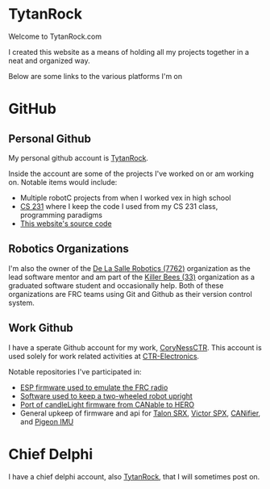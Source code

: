 # TytanRock
Welcome to TytanRock.com

I created this website as a means of holding all my projects together in a neat and organized way.

Below are some links to the various platforms I'm on

# GitHub

## Personal Github
My personal github account is [TytanRock](https://github.com/TytanRock).

Inside the account are some of the projects I've worked on or am working on.
Notable items would include:
 - Multiple robotC projects from when I worked vex in high school
 - [CS 231](https://github.com/TytanRock/CS-231-Projects) where I keep the code I used from my CS 231 class, programming paradigms
 - [This website's source code](https://github.com/TytanRock/tytanrock.github.io)

## Robotics Organizations
I'm also the owner of the [De La Salle Robotics (7762)](https://github.com/De-La-Salle-Robotics) organization as the lead software mentor and am part of the [Killer Bees (33)](https://github.com/FRC33) organization as a graduated software student and occasionally help.
Both of these organizations are FRC teams using Git and Github as their version control system.

## Work Github
I have a sperate Github account for my work, [CoryNessCTR](https://github.com/CoryNessCTR).
This account is used solely for work related activities at [CTR-Electronics](http://www.ctr-electronics.com/).

Notable repositories I've participated in:
 - [ESP firmware used to emulate the FRC radio](https://github.com/CrossTheRoadElec/HERO-DriverStation)
 - [Software used to keep a two-wheeled robot upright](https://github.com/CrossTheRoadElec/CTRE-Balance-Bot)
 - [Port of candleLight firmware from CANable to HERO](https://github.com/CrossTheRoadElec/HERO-STM32F4-Applications)
 - General upkeep of firmware and api for [Talon SRX](http://www.ctr-electronics.com/talon-srx.html), [Victor SPX](http://www.ctr-electronics.com/victor-spx.html), [CANifier](http://www.ctr-electronics.com/can-can-canifier-driver-led-driver-gpio.html), and [Pigeon IMU](http://www.ctr-electronics.com/gadgeteer-imu-module-pigeon.html)

# Chief Delphi
I have a chief delphi account, also [TytanRock](https://www.chiefdelphi.com/u/TytanRock/), that I will sometimes post on.


